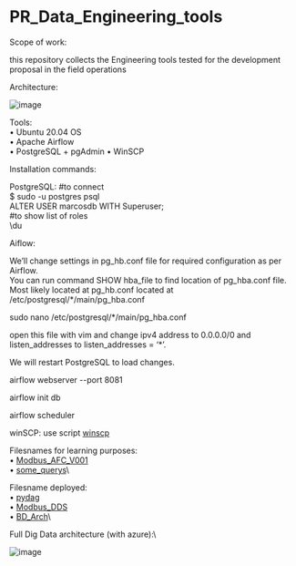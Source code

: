 # PR_Data_Engineering_tools


Scope of work:

this repository collects the Engineering tools tested for the development proposal in the field operations

Architecture:

![image](https://user-images.githubusercontent.com/31476977/119668857-e9b90080-be0d-11eb-889f-773e306c353f.png)


Tools:\
•	Ubuntu 20.04 OS\
•	Apache Airflow\
•	PostgreSQL + pgAdmin
• WinSCP


Installation commands:

PostgreSQL:
#to connect\
$ sudo -u postgres psql\
ALTER USER marcosdb WITH Superuser;\
#to show list of roles\
\du

Aiflow:

We’ll change settings in pg_hb.conf file for required configuration as per Airflow.\
You can run command SHOW hba_file to find location of pg_hba.conf file.
Most likely located at pg_hb.conf located at /etc/postgresql/*/main/pg_hba.conf

sudo nano /etc/postgresql/*/main/pg_hba.conf

open this file with vim and change ipv4 address to 0.0.0.0/0 and listen_addresses to listen_addresses = ‘*’.

We will restart PostgreSQL to load changes.

airflow webserver --port 8081

airflow init db

airflow scheduler

winSCP:
use script [winscp](winscp.bat)



Filesnames for learning purposes:\
•	[Modbus_AFC_V001](Modbus_AFC_V001.ipynb)\
• [some_querys](some_querys)\

Filesname deployed:\
•	[pydag](pydag.py)\
•	[Modbus_DDS](Modbus_DDS.xlsx)\
•	[BD_Arch](BD_Arch.vsdx)\


Full Dig Data architecture (with azure):\

![image](https://user-images.githubusercontent.com/31476977/119707440-893bba80-be31-11eb-94ce-ae6f6e741fec.png)



